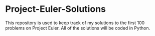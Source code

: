 # Project-Euler-Solutions

This repository is used to keep track of my solutions to the first 100 problems on Project Euler.
All of the solutions will be coded in Python.
